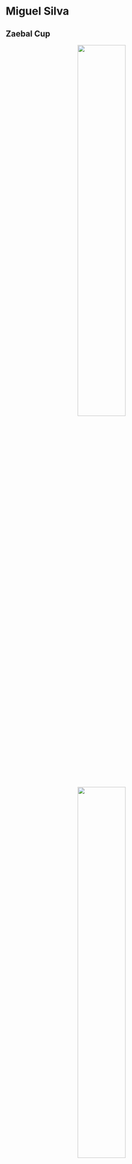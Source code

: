 # Miguel Silva

## Zaebal Cup

<p align="middle">
<img src="https://cdn.discordapp.com/attachments/1285352420771364904/1285352488743997461/5.jpg?ex=66e9f54a&is=66e8a3ca&hm=cdd5eda65f85b3e21e6e176f69fff164691a031a5da2b91c40683a09a850a65b&" width="50%"/>

<img src="https://cdn.discordapp.com/attachments/1285352420771364904/1285352489104703499/9.jpg?ex=66e9f54a&is=66e8a3ca&hm=40d0b42c08174a635a6fd292cd37406043750aed296b354a5c61a6488c4899cb&" width="50%"/>

<img src="https://cdn.discordapp.com/attachments/1285352420771364904/1285595975317979178/7.jpg?ex=66ead80d&is=66e9868d&hm=21be4814e5a137dd365e5099243c8e0f7177fd55c44681b9115633f4ef80266e&" width="50%"/>
</p>

The Zaebal Cup series of tournaments are the most inept football tournaments in the whole world. Players with no conception of ball control play for ultimate glory on the pitch, in a baffling yetr amusing display of ineptitude. Every single match is broadcasted by a commentator who has no idea about the sport, nor any interest in what is actually happening on the pitch, truly making it a completely pointless exercise.

## [Trading paints](https://www.tradingpaints.com/profile/284653/Miguel-da-Silva)

<p align="middle">
<img src="https://cdn.discordapp.com/attachments/1285352420771364904/1285614793411137568/dacia.jpg?ex=66eae994&is=66e99814&hm=97e64e0e4cc335e4764db22e677c5360da0f0a15fa49d4918168c1f6b682b14d&" width="50%"/>

<img src="https://cdn.discordapp.com/attachments/1285352420771364904/1285614793134178334/benetton.jpg?ex=66eae994&is=66e99814&hm=c518ca9c1bff66de5cbe7ff61ee67294f36a8ac26deed0346e8d9417d685027b&" width="50%"/>

<img src="https://cdn.discordapp.com/attachments/1285352420771364904/1285614794031894528/jetta.jpg?ex=66eae994&is=66e99814&hm=b70fa393e9d9c17bf2fd50cfc14350e8e606e557bd8f8357b43ed54636546dca&" width="50%"/>
</p>
<p align="middle">
<img src="https://cdn.discordapp.com/attachments/1285352420771364904/1285614794690269306/saab.jpg?ex=66eae994&is=66e99814&hm=101e733670392ba2cd98035ba7de0c58333ec3bc087a98f25ec5ecb1c82dded1&" width="50%"/>

<img src="https://cdn.discordapp.com/attachments/1285352420771364904/1285614794505360773/porsche.jpg?ex=66eae994&is=66e99814&hm=b1cc3b5408ee61989da59dcfacddfae0be6078a2da64d23ec60b9c43311b3c4e&" width="50%"/>

<img src="https://cdn.discordapp.com/attachments/1285352420771364904/1285614793721380864/ford.jpg?ex=66eae994&is=66e99814&hm=c55d6d00b601dbd67d0567b983004b957740d596a2d7fdfd5b2d4adf8aece769&" width="50%"/>
</p>
<p align="middle">
<img src="https://cdn.discordapp.com/attachments/1285352420771364904/1285614792786182238/audi.jpg?ex=66eae994&is=66e99814&hm=2cd5d44f2a9dd5df5a23c97e211c1b84143dd9aec6dd5aa8778ae5c8e006d2fd&" width="50%"/>

<img src="https://cdn.discordapp.com/attachments/1285352420771364904/1285614795273404569/tyrrell.jpg?ex=66eae994&is=66e99814&hm=e88ad04962f9db1bd22609b91ad9940349825e4b312e8c82b599b03b80fa3df5&" width="50%"/>

<img src="https://cdn.discordapp.com/attachments/1285352420771364904/1285614794971549738/seat.jpg?ex=66eae994&is=66e99814&hm=4ed77dbbf76b69584400cfb69aa50d0e9cd00b34e0e2fba8092d0d796403ac25&" width="50%"/>
</p>

A collection of motorsport liveries made for the iRacing simulator. Among the dozens of works made over the years are adaptations of classic motorsport paint jobs, adapted to different cars, more modern cars, along with some original paints, designed from the ground-up. Works include publically available liveries, as well as jobs ordered by private customers.

## Photography 

<p align="middle">
<img src="https://cdn.discordapp.com/attachments/1285352420771364904/1285631998555197440/IMG_3781.JPG?ex=66eaf99a&is=66e9a81a&hm=a3da1f901759443cf28101a1fe1a02c064e53e4c95ee804a02c3ca36bd9e2b76&" width="50%"/>

<img src="https://cdn.discordapp.com/attachments/1285352420771364904/1285631960538021950/IMG_3711.JPG?ex=66eaf991&is=66e9a811&hm=41f80701e419270648a5e377ac33c63021074e5ee64e44d8e81d1073345b27bd&" width="50%"/>

<img src="https://cdn.discordapp.com/attachments/1285352420771364904/1285631963306266766/IMG_3763.JPG?ex=66eaf991&is=66e9a811&hm=1f0c30553db82d1b79650b7fed936b7b4cb2a018a7c41226d78df1a3902c6240&" width="50%"/>
</p>
<p align="middle">
<img src="https://cdn.discordapp.com/attachments/1285352420771364904/1285631999687659581/IMG_3901.JPG?ex=66eaf99a&is=66e9a81a&hm=54f965b83409d7c3aa4cfa07f6925c6a8d731c2c127f58c2faec5ea0e1f5b62f&" width="50%"/>

<img src="https://cdn.discordapp.com/attachments/1285352420771364904/1285650038396760167/IMG_4584.JPG?ex=66eaf9a3&is=66e9a823&hm=5bfa00988aaa050002c73db34b23bcaef0e2af9139845249d13457b6f0a56f6f&" width="50%"/>

<img src="https://cdn.discordapp.com/attachments/1285352420771364904/1285650303116189817/IMG_4503.JPG?ex=66eaf9e2&is=66e9a862&hm=6087025ae504d5dfb15de624fbc48998f230d18f8956a923ca1ad76436e77114&" width="50%"/>
</p>
<p align="middle">
<img src="https://cdn.discordapp.com/attachments/1285352420771364904/1285650301656576010/IMG_3779.JPG?ex=66eaf9e2&is=66e9a862&hm=8759bb5cc18f7642c10d62d99437bf3af1febbce6e3ed2758d916a10e5f8d69d&" width="50%"/>

<img src="https://cdn.discordapp.com/attachments/1285352420771364904/1285650036853387284/IMG_4478.JPG?ex=66eaf9a3&is=66e9a823&hm=ce85addab80f9362d94ee8ec0db0f3c4135382b41fdcab467310cd0f523a12c5&" width="50%"/>

<img src="https://cdn.discordapp.com/attachments/1285352420771364904/1285650035079192607/IMG_4392.JPG?ex=66eaf9a3&is=66e9a823&hm=0a4402b6f72a9b8783000741058f2142f2a192e56612dcdfee33b4ecd7f17951&" width="50%"/>
</p>
<p align="middle">
<img src="https://cdn.discordapp.com/attachments/1285352420771364904/1285631997380788310/IMG_3768.JPG?ex=66eaf99a&is=66e9a81a&hm=77067b9c76eab937a6cb8e9c3a9e910b1b760ec34d78997b991d2784dfbe7678&" width="50%"/>

<img src="https://cdn.discordapp.com/attachments/1285352420771364904/1285640421875122176/IMG_4565.JPG?ex=66eb0172&is=66e9aff2&hm=81edab7b6b9d1ede098a450975bedff0cbc77250eb93db7c1226d36a2b562bb7&" width="50%"/>

<img src="https://cdn.discordapp.com/attachments/1285352420771364904/1285646805626912818/IMG_4507.JPG?ex=66eb0764&is=66e9b5e4&hm=501907860cd8256964365aa126ba1388f8453639c87f5f998906ad9fe1d79b73&" width="50%"/>
</p>


Moved by the 2017 disaster I'm his home region, he started capturing the surviving nature I'm this area, establishing a parallel between past and present, evoking what was with pictures of what is and what remains.

## Broadcast
8 years casually broadcasting varied gameplay and simracing on twitch, gathering a small but captive audience, and along the way mastering broadcasting tools like OBS, ATVO, streamfx plugins, along with other tools like davinci resolve ...

